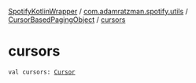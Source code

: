 [SpotifyKotlinWrapper](../../index.md) / [com.adamratzman.spotify.utils](../index.md) / [CursorBasedPagingObject](index.md) / [cursors](./cursors.md)

# cursors

`val cursors: `[`Cursor`](../-cursor/index.md)